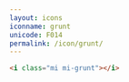 ```yaml
---
layout: icons
iconname: grunt
unicode: F014
permalink: /icon/grunt/
---
```


``` html
<i class="mi mi-grunt"></i>
```
